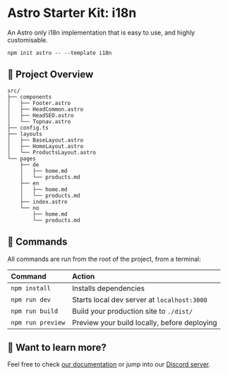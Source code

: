 # Astro Starter Kit: i18n

An Astro only i18n implementation that is easy to use, and highly customisable. 

```
npm init astro -- --template i18n
```


## 🔎 Project Overview

```tree
src/
├── components
│   ├── Footer.astro
│   ├── HeadCommon.astro
│   ├── HeadSEO.astro
│   └── Topnav.astro
├── config.ts
├── layouts
│   ├── BaseLayout.astro
│   ├── HomeLayout.astro
│   └── ProductsLayout.astro
└── pages
    ├── de
    │   ├── home.md
    │   └── products.md
    ├── en
    │   ├── home.md
    │   └── products.md
    ├── index.astro
    └── no
        ├── home.md
        └── products.md
```

## 🧞 Commands

All commands are run from the root of the project, from a terminal:

| Command           | Action                                       |
|:----------------  |:-------------------------------------------- |
| `npm install`     | Installs dependencies                        |
| `npm run dev`     | Starts local dev server at `localhost:3000`  |
| `npm run build`   | Build your production site to `./dist/`      |
| `npm run preview` | Preview your build locally, before deploying |



## 👀 Want to learn more?

Feel free to check [our documentation](https://github.com/withastro/astro) or jump into our [Discord server](https://astro.build/chat).

